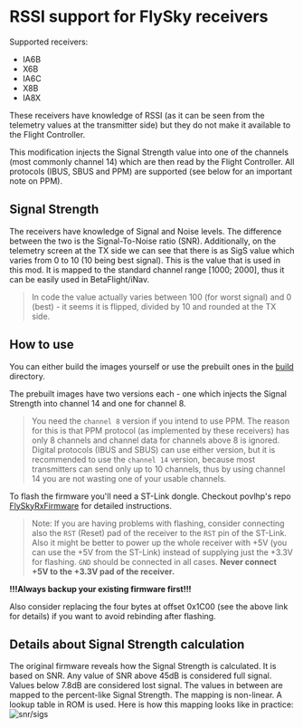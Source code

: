 # RSSI support for FlySky receivers

Supported receivers:
* IA6B
* X6B
* IA6C
* X8B
* IA8X

These receivers have knowledge of RSSI (as it can be seen from the telemetry values
at the transmitter side) but they do not make it available to the Flight
Controller.

This modification injects the Signal Strength value into one of the channels (most commonly channel 14) which are then read by the Flight Controller. All protocols (IBUS, SBUS and PPM) are supported (see below for an important note on PPM).

## Signal Strength

The receivers have knowledge of Signal and Noise levels. The difference between the two is the
Signal-To-Noise ratio (SNR). Additionally, on the telemetry screen at the TX side we can see that there is as SigS value
which varies from 0 to 10 (10 being best signal). This is the value that is used in this mod. It is mapped to the standard
channel range [1000; 2000], thus it can be easily used in BetaFlight/iNav.

> In code the value actually varies between 100 (for worst signal) and 0 (best) - it seems it is flipped, divided by 10 and rounded at the TX side.


## How to use

You can either build the images yourself or use the prebuilt ones in the [build](build) directory.

The prebuilt images have two versions each - one which injects the Signal Strength into channel 14 and one for channel 8.
> You need the `channel 8` version if you intend to use PPM. The reason for this is that PPM protocol (as implemented by these receivers) has only 8 channels and channel data for channels above 8 is ignored.
> Digital protocols (IBUS and SBUS) can use either version, but it is recommended to use the `channel 14` version, because most transmitters can send only up to 10 channels, thus by using channel 14 you are not wasting one of your usable channels.

To flash the firmware you'll need a ST-Link dongle.
Checkout povlhp's repo [FlySkyRxFirmware](https://github.com/povlhp/FlySkyRxFirmware) for detailed
instructions.

> Note: If you are having problems with flashing, consider connecting also the `RST` (Reset) pad of the receiver to the `RST` pin of the ST-Link.<br/>
> Also it might be better to power up the whole receiver with +5V (you can use the +5V from the ST-Link) instead of supplying just the +3.3V for flashing. `GND` should be connected in all cases. **Never connect +5V to the +3.3V pad of the receiver.**

**!!!Always backup your existing firmware first!!!**

Also consider replacing the four bytes at offset 0x1C00 (see the above link for details) if you want to avoid rebinding
after flashing.

## Details about Signal Strength calculation
The original firmware reveals how the Signal Strength is calculated. It is based on SNR.
Any value of SNR above 45dB is considered full signal. Values below 7.8dB are considered
lost signal. The values in between are mapped to the percent-like Signal Strength. The mapping is
non-linear. A lookup table in ROM is used. Here is how this mapping looks like in practice:
![snr/sigs](https://user-images.githubusercontent.com/9365881/41402828-037e95ae-6fcc-11e8-939f-167e4dab414b.png)

